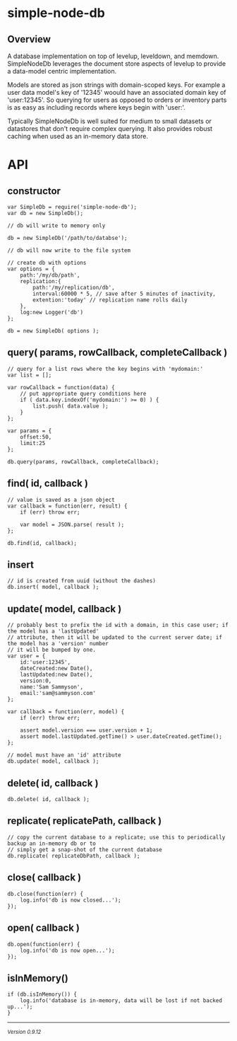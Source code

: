 simple-node-db
==============

## Overview

A database implementation on top of levelup, leveldown, and memdown.  SimpleNodeDb leverages the document store aspects of levelup to provide a data-model centric implementation.   

Models are stored as json strings with domain-scoped keys.  For example a user data model's key of '12345' woould have an associated domain key of 'user:12345'.  So querying for users as opposed to orders or inventory parts is as easy as including records where keys begin with 'user:'.

Typically SimpleNodeDb is well suited for medium to small datasets or datastores that don't require complex querying.  It also provides robust caching when used as an in-memory data store.


 

# API

## constructor

	var SimpleDb = require('simple-node-db');
	var db = new SimpleDb();
	
	// db will write to memory only
	
	db = new SimpleDb('/path/to/databse');
	
	// db will now write to the file system
	
	// create db with options
	var options = {
		path:'/my/db/path',
		replication:{
			path:'/my/replication/db',
			interval:60000 * 5, // save after 5 minutes of inactivity,
			extention:'today' // replication name rolls daily
		},
		log:new Logger('db')
	};
	
	db = new SimpleDb( options );
	
## query( params, rowCallback, completeCallback )

	// query for a list rows where the key begins with 'mydomain:'
	var list = [];
	
	var rowCallback = function(data) {
		// put appropriate query conditions here 
		if ( data.key.indexOf('mydomain:') >= 0) ) {
			list.push( data.value );
		}
	};
	
	var params = {
		offset:50,
		limit:25
	};
	
	db.query(params, rowCallback, completeCallback);
	

## find( id, callback )

	// value is saved as a json object
	var callback = function(err, result) {
		if (err) throw err;
		
		var model = JSON.parse( result );
	};
	
	db.find(id, callback);
	
## insert 

	// id is created from uuid (without the dashes)
	db.insert( model, callback );


## update( model, callback )

	// probably best to prefix the id with a domain, in this case user; if the model has a 'lastUpdated'
	// attribute, then it will be updated to the current server date; if the model has a 'version' number
	// it will be bumped by one.
	var user = {
		id:'user:12345',
		dateCreated:new Date(),
		lastUpdated:new Date(),
		version:0,
		name:'Sam Sammyson',
		email:'sam@sammyson.com'
	};
	
	var callback = function(err, model) {
		if (err) throw err;
		
		assert model.version === user.version + 1;
		assert model.lastUpdated.getTime() > user.dateCreated.getTime();
	};
	
	// model must have an 'id' attribute
	db.update( model, callback );


## delete( id, callback )

	db.delete( id, callback );

## replicate( replicatePath, callback )

	// copy the current database to a replicate; use this to periodically backup an in-memory db or to
	// simply get a snap-shot of the current database
	db.replicate( replicateDbPath, callback );
	
## close( callback )

	db.close(function(err) {
		log.info('db is now closed...');
	});

## open( callback )

	db.open(function(err) {
		log.info('db is now open...');
	});

## isInMemory()
	
	if (db.isInMemory()) {
		log.info('database is in-memory, data will be lost if not backed up...');
	}
	
- - -
<p><small><em>Version 0.9.12</em></small></p>